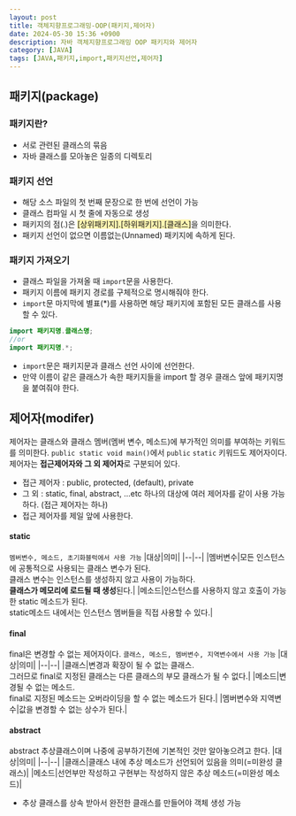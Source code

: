 ```yaml
---
layout: post
title: 객체지향프로그래밍-OOP(패키지,제어자)
date: 2024-05-30 15:36 +0900
description: 자바 객체지향프로그래밍 OOP 패키지와 제어자
category: [JAVA]
tags: [JAVA,패키지,import,패키지선언,제어자]
---
```


## 패키지(package)
### 패키지란?
- 서로 관련된 클래스의 묶음
- 자바 클래스를 모아놓은 일종의 디렉토리

### 패키지 선언
- 해당 소스 파일의 첫 번째 문장으로 한 번에 선언이 가능
- 클래스 컴파일 시 첫 줄에 자동으로 생성
- 패키지의 점(.)은 <span style="background-color:#fff5b1">[상위패키지].[하위패키지].[클래스]</span>을 의미한다.
- 패키지 선언이 없으면 이름없는(Unnamed) 패키지에 속하게 된다.

### 패키지 가져오기
- 클래스 파일을 가져올 때 `import`문을 사용한다.
- 패키지 이름에 패키지 경로를 구체적으로 명시해줘야 한다.
- `import`문 마지막에 별표(*)를 사용하면 해당 패키지에 포함된 모든 클래스를 사용할 수 있다.
```java
import 패키지명.클래스명;
//or
import 패키지명.*;
```
- `import`문은 패키지문과 클래스 선언 사이에 선언한다.
- 만약 이름이 같은 클래스가 속한 패키지들을 import 할 경우 클래스 앞에 패키지명을 붙여줘야 한다.

## 제어자(modifer)
제어자는 클래스와 클래스 멤버(멤버 변수, 메소드)에 부가적인 의미를 부여하는 키워드를 의미한다.
`public static void main()`에서 `public` `static` 키워드도 제어자이다.
제어자는 **접근제어자와 그 외 제어자**로 구분되어 있다.

- 접근 제어자 : public, protected, (default), private
- 그 외 : static, final, abstract, ...etc
하나의 대상에 여러 제어자를 같이 사용 가능하다. (접근 제어자는 하나)
- 접근 제어자를 제일 앞에 사용한다.

#### static
`멤버변수, 메소드, 초기화블럭에서 사용 가능`
|대상|의미|
|--|--|
|멤버변수|모든 인스턴스에 공통적으로 사용되는 클래스 변수가 된다.<br/>클래스 변수는 인스턴스를 생성하지 않고 사용이 가능하다.<br/>**클래스가 메모리에 로드될 때 생성**된다.|
|메소드|인스턴스를 사용하지 않고 호출이 가능한 static 메소드가 된다.<br/>static메소드 내에서는 인스턴스 멤버들을 직접 사용할 수 있다.|

#### final
final은 변경할 수 없는 제어자이다.
`클래스, 메소드, 멤버변수, 지역변수에서 사용 가능`
|대상|의미|
|--|--|
|클래스|변경과 확장이 될 수 없는 클래스.<br/>그러므로 final로 지정된 클래스는 다른 클래스의 부모 클래스가 될 수 없다.|
|메소드|변경될 수 없는 메소드.<br/>final로 지정된 메소드는 오버라이딩을 할 수 없는 메소드가 된다.|
|멤버변수와 지역변수|값을 변경할 수 없는 상수가 된다.|

#### abstract
abstract 추상클래스이며 나중에 공부하기전에 기본적인 것만 알아놓으려고 한다.
|대상|의미|
|--|--|
|클래스|클래스 내에 추상 메소드가 선언되어 있음을 의미(=미완성 클래스)|
|메소드|선언부만 작성하고 구현부는 작성하지 않은 추상 메소드(=미완성 메소드)|
- 추상 클래스를 상속 받아서 완전한 클래스를 만들어야 객체 생성 가능